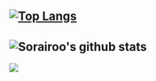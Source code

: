 [![Top Langs](https://github-readme-stats.vercel.app/api/top-langs/?username=Sorairoo&layout=compact&theme=dark)](https://github.com/anuraghazra/github-readme-stats)
---
![Sorairoo's github stats](https://github-readme-stats.vercel.app/api?username=Sorairoo&show_icons=true&theme=dark)
---
![](https://komarev.com/ghpvc/?username=Sorairoo)

